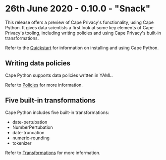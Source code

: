 # 26th June 2020 - 0.10.0 - "Snack"

This release offers a preview of Cape Privacy's functionality, using Cape Python. It gives data scientists a first look at some key elements of Cape Privacy's tooling, including writing policies and using Cape Privacy's built-in transformations.

Refer to the [Quickstart](../libraries/cape-python/quickstart.md) for information on installing and using Cape Python.

## Writing data policies

Cape Python supports data policies written in YAML.

Refer to [Policies](../libraries/cape-python/policies.md) for more information.

## Five built-in transformations

Cape Python includes five built-in transformations:

* date-pertubation
* NumberPertubation
* date-truncation
* numeric-rounding
* tokenizer

Refer to [Transformations](../libraries/cape-python/transformations.md) for more information.

